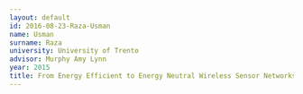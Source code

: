 ```yaml
---
layout: default 
id: 2016-08-23-Raza-Usman
name: Usman
surname: Raza
university: University of Trento
advisor: Murphy Amy Lynn
year: 2015
title: From Energy Efficient to Energy Neutral Wireless Sensor Networks
---
```

